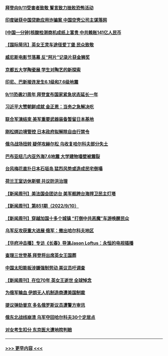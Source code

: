 #### [拜登向9/11受害者致敬 誓言致力挫败恐怖活动](../pages/prog202/a103525335.md?t=09120451) 
#### [印度破获中国贷款应用诈骗案 中国空壳公司主谋落网](../pages/prog202/a103525277.md?t=09120451) 
#### [[中国一分钟]核酸检测商机成纸上富贵 中共赖账141亿人民币](../pages/prog202/a103525286.md?t=09120451) 
#### [【国际简讯】英女王灵车途径爱丁堡 民众致敬](../pages/prog202/a103525294.md?t=09120451) 
#### [威尼斯电影节落幕 反“阿片”记录片获金狮奖](../pages/prog202/a103525288.md?t=09120451) 
#### [京都五大学陶瓷展 学生对陶艺的新探索](../pages/prog202/a103525292.md?t=09120451) 
#### [印尼、巴新接连发生6.1级和7.6级地震](../pages/prog202/a103525282.md?t=09120451) 
#### [9/11恐袭21周年 拜登宣布国家紧急状态延长一年](../pages/prog202/a103525263.md?t=09120451) 
#### [习近平大赞朝鲜成就 金正恩：当务之急解决吃](../pages/prog202/a103525196.md?t=09120451) 
#### [联合军演结束 美军重要武器装备暂留日本基地](../pages/prog202/a103525186.md?t=09120451) 
#### [刚松绑边境管控 日本政府拟解除自由行禁令](../pages/prog202/a103525170.md?t=09120451) 
#### [俄乌战场扭转 疑佯攻赫尔松 乌收复哈尔科夫部分失土](../pages/prog202/a103525154.md?t=09120451) 
#### [巴布亚纽几内亚外海7.6地震 大学建物墙壁被震裂](../pages/prog202/a103525089.md?t=09120451) 
#### [台风梅花直扑日本石垣岛 猛烈风势或造成民宅倒塌](../pages/prog202/a103525106.md?t=09120451) 
#### [荷兰王室访休斯顿 共议防洪治理](../pages/prog202/a103524194.md?t=09120451) 
#### [【新闻周刊】美法国会团访台 美军舰跨台海捍卫民主灯塔](../pages/prog202/a103524168.md?t=09120451) 
#### [【新闻周刊】第851期（2022/9/10）](../pages/prog202/a103524174.md?t=09120451) 
#### [【新闻周刊】穿越加国十多个城镇 “打倒中共恶魔”车游唤醒民众](../pages/prog202/a103524162.md?t=09120451) 
#### [乌军反攻获重大进展 俄军：撤出哈尔科夫地区](../pages/prog202/a103524107.md?t=09120451) 
#### [【华府冲击播】专访《长春》导演Jason Loftus：永恒的电视插播](../pages/prog202/a103524110.md?t=09120451) 
#### [查理三世登基 拜登将出席英女王国葬](../pages/prog202/a103524098.md?t=09120451) 
#### [中国太阳能板涉嫌强制劳动 美议员吁调查](../pages/prog202/a103523967.md?t=09120451) 
#### [【新闻周刊】在位70年 英女王逝世 全球悼念](../pages/prog202/a103524178.md?t=09120451) 
#### [为俄军输血 伊朗无人机制造商遭美国制裁](../pages/prog202/a103523799.md?t=09120451) 
#### [提议弹劾普京 多名俄罗斯议员遭警方审讯](../pages/prog202/a103523775.md?t=09120451) 
#### [俄东北战线崩溃 乌军夺回哈尔科夫30个定居点](../pages/prog202/a103523788.md?t=09120451) 
#### [对女考生扣分 东京医大遭地院判赔](../pages/prog202/a103523446.md?t=09120451) 

----
#### [ >>> 更早内容 <<< ](../indexes/prog202-earlier.md)
